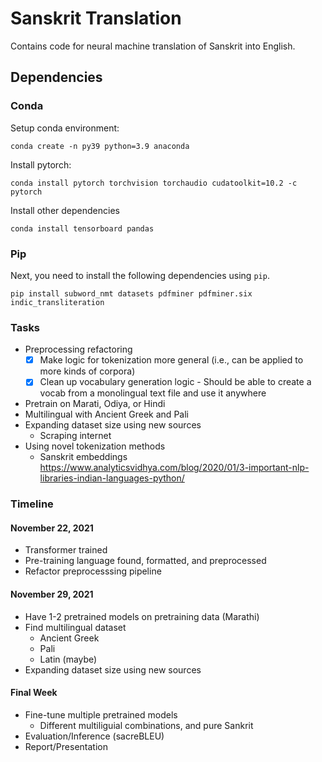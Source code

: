 
# Sanskrit Translation

Contains code for neural machine translation of Sanskrit into English.

## Dependencies

### Conda
Setup conda environment:
```
conda create -n py39 python=3.9 anaconda
```

Install pytorch:
```
conda install pytorch torchvision torchaudio cudatoolkit=10.2 -c pytorch
```

Install other dependencies
```
conda install tensorboard pandas
```

### Pip
Next, you need to install the following dependencies using `pip`.
```
pip install subword_nmt datasets pdfminer pdfminer.six indic_transliteration
```

### Tasks 
- Preprocessing refactoring
  - [x] Make logic for tokenization more general (i.e., can be applied to more kinds of corpora)
  - [x] Clean up vocabulary generation logic - Should be able to create a vocab from a
        monolingual text file and use it anywhere
- Pretrain on Marati, Odiya, or Hindi
- Multilingual with Ancient Greek and Pali
- Expanding dataset size using new sources
  - Scraping internet 
- Using novel tokenization methods
  - Sanskrit embeddings https://www.analyticsvidhya.com/blog/2020/01/3-important-nlp-libraries-indian-languages-python/

### Timeline
#### November 22, 2021
- Transformer trained
- Pre-training language found, formatted, and preprocessed
- Refactor preprocesssing pipeline

#### November 29, 2021
- Have 1-2 pretrained models on pretraining data (Marathi)
- Find multilingual dataset
  - Ancient Greek
  - Pali
  - Latin (maybe) 
- Expanding dataset size using new sources

#### Final Week
- Fine-tune multiple pretrained models 
  - Different multiliguial combinations, and pure Sankrit
- Evaluation/Inference (sacreBLEU)
- Report/Presentation
